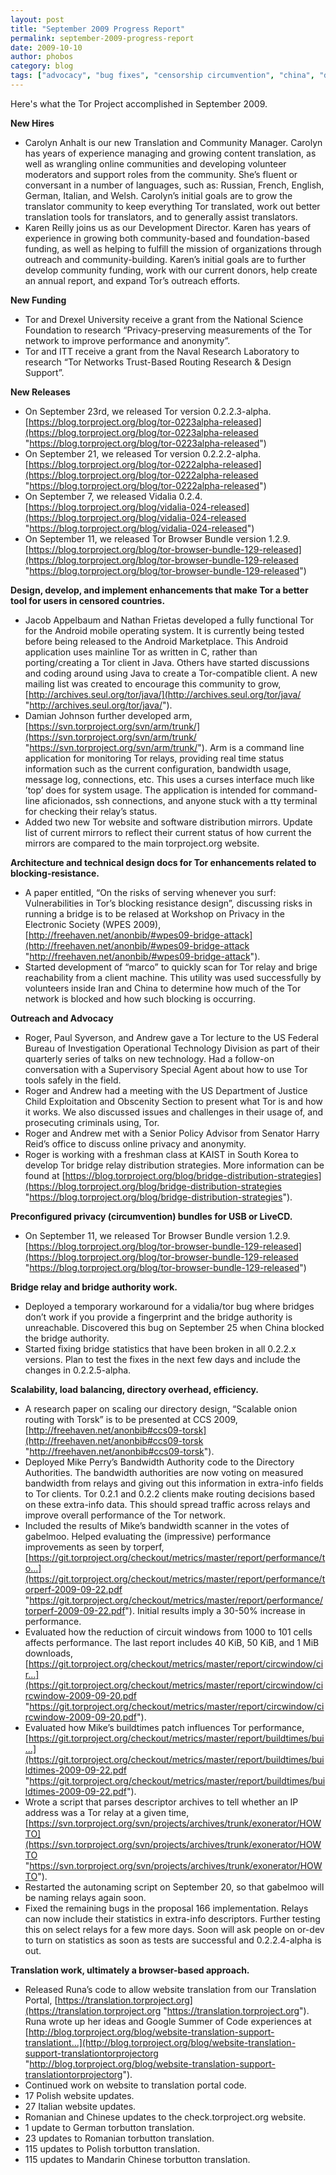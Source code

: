 ```yaml
---
layout: post
title: "September 2009 Progress Report"
permalink: september-2009-progress-report
date: 2009-10-10
author: phobos
category: blog
tags: ["advocacy", "bug fixes", "censorship circumvention", "china", "doj", "fbi", "iran", "performance improvements", "senators"]
---
```


Here's what the Tor Project accomplished in September 2009.

**New Hires**

- Carolyn Anhalt is our new Translation and Community Manager. Carolyn has years of experience managing and growing content translation, as well as wrangling online communities and developing volunteer moderators and support roles from the community. She’s fluent or conversant in a number of languages, such as: Russian, French, English, German, Italian, and Welsh. Carolyn’s initial goals are to grow the translator community to keep everything Tor translated, work out better translation tools for translators, and to generally assist translators.
- Karen Reilly joins us as our Development Director. Karen has years of experience in growing both community-based and foundation-based funding, as well as helping to fulfill the mission of organizations through outreach and community-building. Karen’s initial goals are to further develop community funding, work with our current donors, help create an annual report, and expand Tor’s outreach efforts.

**New Funding**

- Tor and Drexel University receive a grant from the National Science Foundation to research “Privacy-preserving measurements of the Tor network to improve performance and anonymity”.
- Tor and ITT receive a grant from the Naval Research Laboratory to research “Tor Networks Trust-Based Routing Research & Design Support”.

**New Releases**

- On September 23rd, we released Tor version 0.2.2.3-alpha. [https://blog.torproject.org/blog/tor-0223alpha-released](https://blog.torproject.org/blog/tor-0223alpha-released "https://blog.torproject.org/blog/tor-0223alpha-released")
- On September 21, we released Tor version 0.2.2.2-alpha. [https://blog.torproject.org/blog/tor-0222alpha-released](https://blog.torproject.org/blog/tor-0222alpha-released "https://blog.torproject.org/blog/tor-0222alpha-released")
- On September 7, we released Vidalia 0.2.4. [https://blog.torproject.org/blog/vidalia-024-released](https://blog.torproject.org/blog/vidalia-024-released "https://blog.torproject.org/blog/vidalia-024-released")
- On September 11, we released Tor Browser Bundle version 1.2.9. [https://blog.torproject.org/blog/tor-browser-bundle-129-released](https://blog.torproject.org/blog/tor-browser-bundle-129-released "https://blog.torproject.org/blog/tor-browser-bundle-129-released")

**Design, develop, and implement enhancements that make
Tor a better tool for users in censored countries.**

- Jacob Appelbaum and Nathan Frietas developed a fully functional Tor for the Android mobile operating system. It is currently being tested before being released to the Android Marketplace. This Android application uses mainline Tor as written in C, rather than porting/creating a Tor client in Java. Others have started discussions and coding around using Java to create a Tor-compatible client. A new mailing list was created to encourage this community to grow, [http://archives.seul.org/tor/java/](http://archives.seul.org/tor/java/ "http://archives.seul.org/tor/java/").
- Damian Johnson further developed arm, [https://svn.torproject.org/svn/arm/trunk/](https://svn.torproject.org/svn/arm/trunk/ "https://svn.torproject.org/svn/arm/trunk/"). Arm is a command line application for monitoring Tor relays, providing real time status information such as the current configuration, bandwidth usage, message log, connections, etc. This uses a curses interface much like ’top’ does for system usage. The application is intended for command-line aficionados, ssh connections, and anyone stuck with a tty terminal for checking their relay’s status.
- Added two new Tor website and software distribution mirrors. Update list of current mirrors to reflect their current status of how current the mirrors are compared to the main torproject.org website.

**Architecture and technical design docs for Tor enhancements
related to blocking-resistance.**

- A paper entitled, “On the risks of serving whenever you surf: Vulnerabilities in Tor’s blocking resistance design”, discussing risks in running a bridge is to be relased at Workshop on Privacy in the Electronic Society (WPES 2009), [http://freehaven.net/anonbib/#wpes09-bridge-attack](http://freehaven.net/anonbib/#wpes09-bridge-attack "http://freehaven.net/anonbib/#wpes09-bridge-attack").
- Started development of “marco” to quickly scan for Tor relay and brige reachability from a client machine. This utility was used successfully by volunteers inside Iran and China to determine how much of the Tor network is blocked and how such blocking is occurring.

**Outreach and Advocacy**

- Roger, Paul Syverson, and Andrew gave a Tor lecture to the US Federal Bureau of Investigation Operational Technology Division as part of their quarterly series of talks on new technology. Had a follow-on conversation with a Supervisory Special Agent about how to use Tor tools safely in the field.
- Roger and Andrew had a meeting with the US Department of Justice Child Exploitation and Obscenity Section to present what Tor is and how it works. We also discussed issues and challenges in their usage of, and prosecuting criminals using, Tor.
- Roger and Andrew met with a Senior Policy Advisor from Senator Harry Reid’s office to discuss online privacy and anonymity.
- Roger is working with a freshman class at KAIST in South Korea to develop Tor bridge relay distribution strategies. More information can be found at [https://blog.torproject.org/blog/bridge-distribution-strategies](https://blog.torproject.org/blog/bridge-distribution-strategies "https://blog.torproject.org/blog/bridge-distribution-strategies").

**Preconfigured privacy (circumvention) bundles for USB or LiveCD.**

- On September 11, we released Tor Browser Bundle version 1.2.9. [https://blog.torproject.org/blog/tor-browser-bundle-129-released](https://blog.torproject.org/blog/tor-browser-bundle-129-released "https://blog.torproject.org/blog/tor-browser-bundle-129-released")

**Bridge relay and bridge authority work.**

- Deployed a temporary workaround for a vidalia/tor bug where bridges don’t work if you provide a fingerprint and the bridge authority is unreachable. Discovered this bug on September 25 when China blocked the bridge authority.
- Started fixing bridge statistics that have been broken in all 0.2.2.x versions. Plan to test the fixes in the next few days and include the changes in 0.2.2.5-alpha.

**Scalability, load balancing, directory overhead, efficiency.**

- A research paper on scaling our directory design, “Scalable onion routing with Torsk” is to be presented at CCS 2009, [http://freehaven.net/anonbib#ccs09-torsk](http://freehaven.net/anonbib#ccs09-torsk "http://freehaven.net/anonbib#ccs09-torsk").
- Deployed Mike Perry’s Bandwidth Authority code to the Directory Authorities. The bandwidth authorities are now voting on measured bandwidth from relays and giving out this information in extra-info fields to Tor clients. Tor 0.2.1 and 0.2.2 clients make routing decisions based on these extra-info data. This should spread traffic across relays and improve overall performance of the Tor network.
- Included the results of Mike’s bandwidth scanner in the votes of gabelmoo. Helped evaluating the (impressive) performance improvements as seen by torperf, [https://git.torproject.org/checkout/metrics/master/report/performance/to...](https://git.torproject.org/checkout/metrics/master/report/performance/torperf-2009-09-22.pdf "https://git.torproject.org/checkout/metrics/master/report/performance/torperf-2009-09-22.pdf"). Initial results imply a 30-50% increase in performance.
- Evaluated how the reduction of circuit windows from 1000 to 101 cells affects performance. The last report includes 40 KiB, 50 KiB, and 1 MiB downloads, [https://git.torproject.org/checkout/metrics/master/report/circwindow/cir...](https://git.torproject.org/checkout/metrics/master/report/circwindow/circwindow-2009-09-20.pdf "https://git.torproject.org/checkout/metrics/master/report/circwindow/circwindow-2009-09-20.pdf").
- Evaluated how Mike’s buildtimes patch influences Tor performance, [https://git.torproject.org/checkout/metrics/master/report/buildtimes/bui...](https://git.torproject.org/checkout/metrics/master/report/buildtimes/buildtimes-2009-09-22.pdf "https://git.torproject.org/checkout/metrics/master/report/buildtimes/buildtimes-2009-09-22.pdf").
- Wrote a script that parses descriptor archives to tell whether an IP address was a Tor relay at a given time, [https://svn.torproject.org/svn/projects/archives/trunk/exonerator/HOWTO](https://svn.torproject.org/svn/projects/archives/trunk/exonerator/HOWTO "https://svn.torproject.org/svn/projects/archives/trunk/exonerator/HOWTO").
- Restarted the autonaming script on September 20, so that gabelmoo will be naming relays again soon.
- Fixed the remaining bugs in the proposal 166 implementation. Relays can now include their statistics in extra-info descriptors. Further testing this on select relays for a few more days. Soon will ask people on or-dev to turn on statistics as soon as tests are successful and 0.2.2.4-alpha is out.

**Translation work, ultimately a browser-based approach.**

- Released Runa’s code to allow website translation from our Translation Portal, [https://translation.torproject.org](https://translation.torproject.org "https://translation.torproject.org"). Runa wrote up her ideas and Google Summer of Code experiences at [http://blog.torproject.org/blog/website-translation-support-translationt...](http://blog.torproject.org/blog/website-translation-support-translationtorprojectorg "http://blog.torproject.org/blog/website-translation-support-translationtorprojectorg").
- Continued work on website to translation portal code.
- 17 Polish website updates.
- 27 Italian website updates.
- Romanian and Chinese updates to the check.torproject.org website.
- 1 update to German torbutton translation.
- 23 updates to Romanian torbutton translation.
- 115 updates to Polish torbutton translation.
- 115 updates to Mandarin Chinese torbutton translation.

